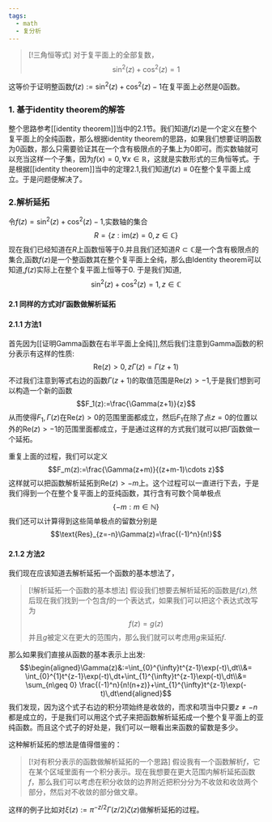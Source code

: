 ```yaml
---
tags:
  - math
  - 复分析
---
```


> [!三角恒等式]
> 对于复平面上的全部复数，$$\sin^2(z)+\cos^2(z)=1$$

这等价于证明整函数$f(z):=\sin^2(z)+\cos^2(z)-1$在复平面上必然是0函数。


### 1. 基于identity theorem的解答

整个思路参考[[identity theorem]]当中的2.1节。我们知道$f(z)$是一个定义在整个复平面上的全纯函数，那么根据identity theorem的思路，如果我们想要证明函数为0函数，那么只需要验证其在一个含有极限点的子集上为0即可。而实数轴就可以充当这样一个子集，因为$f(x)=0,\forall x \in \mathbb{R}$，这就是实数形式的三角恒等式。于是根据[[identity theorem]]当中的定理2.1,我们知道$f(z)\equiv 0$在整个复平面上成立。于是问题便解决了。

### 2.解析延拓

令$f(z) = \sin^2(z) + \cos^2(z) - 1$,实数轴的集合 $$R =
\{z:\text{im}(z) =0 ,z \in \mathbb{C}\}$$
现在我们已经知道在$R$上函数恒等于0.并且我们还知道$R \subset\mathbb{C}$是一个含有极限点的集合,函数$f(z)$是一个整函数其在整个复平面上全纯，那么由Identity theorem可以知道,$f(z)$实际上在整个复平面上恒等于0. 于是我们知道,
$$\sin^2(z) + \cos^2(z) = 1,z \in \mathbb{C}$$
#### 2.1 同样的方式对$\Gamma$函数做解析延拓
#### 2.1.1 方法1

首先因为[[证明Gamma函数在右半平面上全纯]],然后我们注意到Gamma函数的积分表示有这样的性质:
$$\text{Re}(z)>0,z\Gamma(z)=\Gamma(z+1)$$
不过我们注意到等式右边的函数$\Gamma(z+1)$的取值范围是$\text{Re}(z)>-1$,于是我们想到可以构造一个新的函数$$F_1(z):=\frac{\Gamma(z+1)}{z}$$从而使得$F_1,\Gamma(z)$在$\text{Re}(z)>0$的范围里面都成立，然后$F_1$在除了点$z=0$的位置以外的$\text{Re}(z)>-1$的范围里面都成立，于是通过这样的方式我们就可以把$\Gamma$函数做一个延拓。

重复上面的过程，我们可以定义$$F_m(z):=\frac{\Gamma(z+m)}{(z+m-1)\cdots z}$$
这样就可以把函数解析延拓到$\text{Re}(z)>-m$上。这个过程可以一直进行下去，于是我们得到一个在整个复平面上的亚纯函数，其行含有可数个简单极点$$\{-m:m\in \mathbb{N}\}$$
我们还可以计算得到这些简单极点的留数分别是$$\text{Res}_{z=-n}\Gamma(z)=\frac{(-1)^n}{n!}$$
#### 2.1.2 方法2

我们现在应该知道去解析延拓一个函数的基本想法了，

> [!解析延拓一个函数的基本想法]
> 假设我们想要去解析延拓的函数是$f(z)$,然后现在我们找到一个包含$f$的一个表达式，如果我们可以把这个表达式改写为$$f(z)=g(z)$$并且$g$被定义在更大的范围内，那么我们就可以考虑用$g$来延拓$f$.

那么如果我们直接从函数的基本表示上出发:$$\begin{aligned}\Gamma(z)&:=\int_{0}^{\infty}t^{z-1}\exp(-t)\,dt\\&= \int_{0}^{1}t^{z-1}\exp(-t)\,dt+\int_{1}^{\infty}t^{z-1}\exp(-t)\,dt\\&= \sum_{n\geq 0} \frac{(-1)^n}{n!(n+z)}+\int_{1}^{\infty}t^{z-1}\exp(-t)\,dt\end{aligned}$$
我们发现，因为这个式子右边的积分项始终是收敛的，而求和项当中只要$z\neq -n$都是成立的，于是我们可以用这个式子来把函数解析延拓成一个整个复平面上的亚纯函数。而且这个式子的好处是，我们可以一眼看出来函数的留数是多少。

这种解析延拓的想法是值得借鉴的：

> [!对有积分表示的函数做解析延拓的一个思路]
> 假设我有一个函数解析$f$，它在某个区域里面有一个积分表示。现在我想要在更大范围内解析延拓函数$f$，那么我们可以考虑在积分收敛的边界附近把积分分为不收敛和收敛两个部分，然后对不收敛的部分做文章。

这样的例子比如对$\xi(z):=\pi^{-z/2}\Gamma(z/2)\zeta(z)$做解析延拓的过程。






